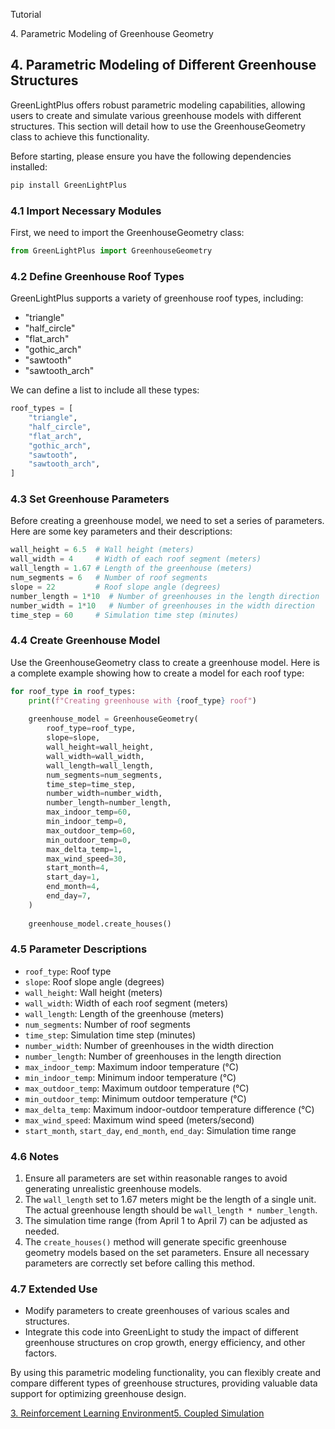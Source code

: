 Tutorial

4\. Parametric Modeling of Greenhouse Geometry

## 4\. Parametric Modeling of Different Greenhouse Structures[](#4-parametric-modeling-of-different-greenhouse-structures)

GreenLightPlus offers robust parametric modeling capabilities, allowing users to create and simulate various greenhouse models with different structures. This section will detail how to use the GreenhouseGeometry class to achieve this functionality.

Before starting, please ensure you have the following dependencies installed:

```bash
pip install GreenLightPlus
```

### 4.1 Import Necessary Modules[](#41-import-necessary-modules)

First, we need to import the GreenhouseGeometry class:

```python
from GreenLightPlus import GreenhouseGeometry
```

### 4.2 Define Greenhouse Roof Types[](#42-define-greenhouse-roof-types)

GreenLightPlus supports a variety of greenhouse roof types, including:

+   "triangle"
+   "half\_circle"
+   "flat\_arch"
+   "gothic\_arch"
+   "sawtooth"
+   "sawtooth\_arch"

We can define a list to include all these types:

```python
roof_types = [
    "triangle",
    "half_circle",
    "flat_arch",
    "gothic_arch",
    "sawtooth",
    "sawtooth_arch",
]
```

### 4.3 Set Greenhouse Parameters[](#43-set-greenhouse-parameters)

Before creating a greenhouse model, we need to set a series of parameters. Here are some key parameters and their descriptions:

```python
wall_height = 6.5  # Wall height (meters)
wall_width = 4     # Width of each roof segment (meters)
wall_length = 1.67 # Length of the greenhouse (meters)
num_segments = 6   # Number of roof segments
slope = 22         # Roof slope angle (degrees)
number_length = 1*10  # Number of greenhouses in the length direction
number_width = 1*10   # Number of greenhouses in the width direction
time_step = 60     # Simulation time step (minutes)
```

### 4.4 Create Greenhouse Model[](#44-create-greenhouse-model)

Use the GreenhouseGeometry class to create a greenhouse model. Here is a complete example showing how to create a model for each roof type:

```python
for roof_type in roof_types:
    print(f"Creating greenhouse with {roof_type} roof")
    
    greenhouse_model = GreenhouseGeometry(
        roof_type=roof_type,
        slope=slope,
        wall_height=wall_height,
        wall_width=wall_width,
        wall_length=wall_length,
        num_segments=num_segments,
        time_step=time_step,
        number_width=number_width,
        number_length=number_length,
        max_indoor_temp=60,
        min_indoor_temp=0,
        max_outdoor_temp=60,
        min_outdoor_temp=0,
        max_delta_temp=1,
        max_wind_speed=30,
        start_month=4,
        start_day=1,
        end_month=4,
        end_day=7,
    )
    
    greenhouse_model.create_houses()
```

### 4.5 Parameter Descriptions[](#45-parameter-descriptions)

+   `roof_type`: Roof type
+   `slope`: Roof slope angle (degrees)
+   `wall_height`: Wall height (meters)
+   `wall_width`: Width of each roof segment (meters)
+   `wall_length`: Length of the greenhouse (meters)
+   `num_segments`: Number of roof segments
+   `time_step`: Simulation time step (minutes)
+   `number_width`: Number of greenhouses in the width direction
+   `number_length`: Number of greenhouses in the length direction
+   `max_indoor_temp`: Maximum indoor temperature (°C)
+   `min_indoor_temp`: Minimum indoor temperature (°C)
+   `max_outdoor_temp`: Maximum outdoor temperature (°C)
+   `min_outdoor_temp`: Minimum outdoor temperature (°C)
+   `max_delta_temp`: Maximum indoor-outdoor temperature difference (°C)
+   `max_wind_speed`: Maximum wind speed (meters/second)
+   `start_month`, `start_day`, `end_month`, `end_day`: Simulation time range

### 4.6 Notes[](#46-notes)

1.  Ensure all parameters are set within reasonable ranges to avoid generating unrealistic greenhouse models.
2.  The `wall_length` set to 1.67 meters might be the length of a single unit. The actual greenhouse length should be `wall_length * number_length`.
3.  The simulation time range (from April 1 to April 7) can be adjusted as needed.
4.  The `create_houses()` method will generate specific greenhouse geometry models based on the set parameters. Ensure all necessary parameters are correctly set before calling this method.

### 4.7 Extended Use[](#47-extended-use)

+   Modify parameters to create greenhouses of various scales and structures.
+   Integrate this code into GreenLight to study the impact of different greenhouse structures on crop growth, energy efficiency, and other factors.

By using this parametric modeling functionality, you can flexibly create and compare different types of greenhouse structures, providing valuable data support for optimizing greenhouse design.

[3\. Reinforcement Learning Environment](https://botanicbyte.com/Tutorial/GreenhouseEnv "3. Reinforcement Learning Environment")[5\. Coupled Simulation](https://botanicbyte.com/Tutorial/CoupledSimulation "5. Coupled Simulation")